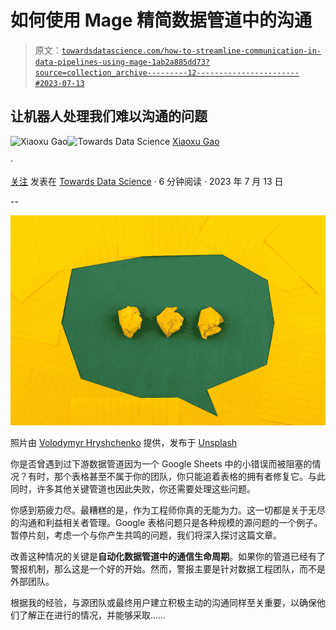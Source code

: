# 如何使用 Mage 精简数据管道中的沟通

> 原文：[`towardsdatascience.com/how-to-streamline-communication-in-data-pipelines-using-mage-1ab2a885dd73?source=collection_archive---------12-----------------------#2023-07-13`](https://towardsdatascience.com/how-to-streamline-communication-in-data-pipelines-using-mage-1ab2a885dd73?source=collection_archive---------12-----------------------#2023-07-13)

## 让机器人处理我们难以沟通的问题

[](https://medium.com/@xiaoxugao?source=post_page-----1ab2a885dd73--------------------------------)![Xiaoxu Gao](https://medium.com/@xiaoxugao?source=post_page-----1ab2a885dd73--------------------------------)[](https://towardsdatascience.com/?source=post_page-----1ab2a885dd73--------------------------------)![Towards Data Science](https://towardsdatascience.com/?source=post_page-----1ab2a885dd73--------------------------------) [Xiaoxu Gao](https://medium.com/@xiaoxugao?source=post_page-----1ab2a885dd73--------------------------------)

·

[关注](https://medium.com/m/signin?actionUrl=https%3A%2F%2Fmedium.com%2F_%2Fsubscribe%2Fuser%2F2adc5a07e772&operation=register&redirect=https%3A%2F%2Ftowardsdatascience.com%2Fhow-to-streamline-communication-in-data-pipelines-using-mage-1ab2a885dd73&user=Xiaoxu+Gao&userId=2adc5a07e772&source=post_page-2adc5a07e772----1ab2a885dd73---------------------post_header-----------) 发表在 [Towards Data Science](https://towardsdatascience.com/?source=post_page-----1ab2a885dd73--------------------------------) · 6 分钟阅读 · 2023 年 7 月 13 日 [](https://medium.com/m/signin?actionUrl=https%3A%2F%2Fmedium.com%2F_%2Fvote%2Ftowards-data-science%2F1ab2a885dd73&operation=register&redirect=https%3A%2F%2Ftowardsdatascience.com%2Fhow-to-streamline-communication-in-data-pipelines-using-mage-1ab2a885dd73&user=Xiaoxu+Gao&userId=2adc5a07e772&source=-----1ab2a885dd73---------------------clap_footer-----------)

--

[](https://medium.com/m/signin?actionUrl=https%3A%2F%2Fmedium.com%2F_%2Fbookmark%2Fp%2F1ab2a885dd73&operation=register&redirect=https%3A%2F%2Ftowardsdatascience.com%2Fhow-to-streamline-communication-in-data-pipelines-using-mage-1ab2a885dd73&source=-----1ab2a885dd73---------------------bookmark_footer-----------)![](img/34e20992bb781ce6ecdc54e0203739a7.png)

照片由 [Volodymyr Hryshchenko](https://unsplash.com/@lunarts) 提供，发布于 [Unsplash](https://unsplash.com/)

你是否曾遇到过下游数据管道因为一个 Google Sheets 中的小错误而被阻塞的情况？有时，那个表格甚至不属于你的团队，你只能追着表格的拥有者修复它。与此同时，许多其他关键管道也因此失败，你还需要处理这些问题。

你感到筋疲力尽。最糟糕的是，作为工程师你真的无能为力。这一切都是关于无尽的沟通和利益相关者管理。Google 表格问题只是各种规模的源问题的一个例子。暂停片刻，考虑一个与你产生共鸣的问题，我们将深入探讨这篇文章。

改善这种情况的关键是**自动化数据管道中的通信生命周期**。如果你的管道已经有了警报机制，那么这是一个好的开始。然而，警报主要是针对数据工程团队，而不是外部团队。

根据我的经验，与源团队或最终用户建立积极主动的沟通同样至关重要，以确保他们了解正在进行的情况，并能够采取……
